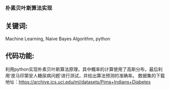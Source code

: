 ### 朴素贝叶斯算法实现
## 关键词: 
Machine Learning, Naive Bayes Algorithm, python
## 代码功能:
利用python实现朴素贝叶斯算法原理，其中概率的计算使用了高斯分布，最后利用‘皮马印第安人糖尿病问题’进行测试，并给出算法预测的准确率。
数据集的下载地址：https://archive.ics.uci.edu/ml/datasets/Pima+Indians+Diabetes
